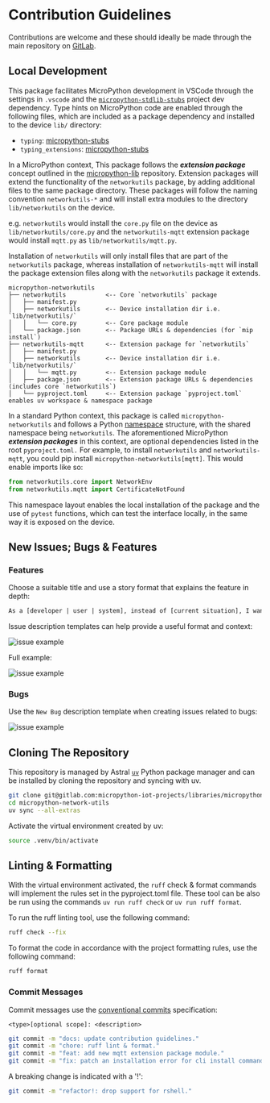 # Contribution Guidelines

Contributions are welcome and these should ideally be made through the main repository on [GitLab](https://gitlab.com/micropython-iot-projects/libraries/micropython-network-utils).

## Local Development

This package facilitates MicroPython development in VSCode through the settings in `.vscode` and the [`micropython-stdlib-stubs`](https://github.com/Josverl/micropython-stubs) project dev dependency. Type hints on MicroPython code are enabled through the following files, which are included as a package dependency and installed to the device `lib/` directory:

* `typing`: [micropython-stubs](https://raw.githubusercontent.com/Josverl/micropython-stubs/refs/heads/main/mip/typing.py)
* `typing_extensions`: [micropython-stubs](https://raw.githubusercontent.com/Josverl/micropython-stubs/refs/heads/main/mip/typing_extensions.py)

In a MicroPython context, This package follows the ***extension package*** concept outlined in the [micropython-lib](https://github.com/micropython/micropython-lib) repository. Extension packages will extend the functionality of the `networkutils` package, by adding additional files to the same package directory. These packages will follow the naming convention `networkutils-*` and will install extra modules to the directory `lib/networkutils` on the device.

e.g. `networkutils` would install the `core.py` file on the device as `lib/networkutils/core.py` and the `networkutils-mqtt` extension package would install `mqtt.py` as `lib/networkutils/mqtt.py`.

Installation of `networkutils` will only install files that are part of the `networkutils` package, whereas installation of `networkutils-mqtt` will install the package extension files along with the `networkutils` package it extends.

```text
micropython-networkutils
├── networkutils           <-- Core `networkutils` package
│   ├── manifest.py
│   ├── networkutils       <-- Device installation dir i.e. `lib/networkutils/`
│   │   └── core.py        <-- Core package module
│   └── package.json       <-- Package URLs & dependencies (for `mip install`)
├── networkutils-mqtt      <-- Extension package for `networkutils`
│   ├── manifest.py
│   ├── networkutils       <-- Device installation dir i.e. `lib/networkutils/`
│   │   └── mqtt.py        <-- Extension package module
│   ├── package.json       <-- Extension package URLs & dependencies (includes core `networkutils`)
│   └── pyproject.toml     <-- Extension package `pyproject.toml` enables uv workspace & namespace package
```

In a standard Python context, this package is called `micropython-networkutils` and follows a Python [namespace](https://packaging.python.org/en/latest/guides/packaging-namespace-packages/) structure, with the shared namespace being `networkutils`. The aforementioned MicroPython ***extension packages*** in this context, are optional dependencies listed in the root `pyproject.toml.` For example, to install `networkutils` and `networkutils-mqtt`, you could pip install `micropython-networkutils[mqtt]`. This would enable imports like so:

```python
from networkutils.core import NetworkEnv
from networkutils.mqtt import CertificateNotFound
```

This namespace layout enables the local installation of the package and the use of `pytest` functions,
which can test the interface locally, in the same way it is exposed on the device.

## New Issues; Bugs & Features

### Features

Choose a suitable title and use a story format that explains the feature in depth:

```txt
As a [developer | user | system], instead of [current situation], I want [action | feature], so that [value | justification].
```

Issue description templates can help provide a useful format and context:

![issue example](./docs/img/new_feature_issue.png)

Full example:

![issue example](./docs/img/issue_example.png)

### Bugs

Use the `New Bug` description template when creating issues related to bugs:

![issue example](./docs/img/new_bug_issue.png)

## Cloning The Repository

This repository is managed by Astral [`uv`](https://docs.astral.sh/uv/) Python package manager and can be installed by cloning the repository and syncing with uv.

```sh
git clone git@gitlab.com:micropython-iot-projects/libraries/micropython-network-utils.git
cd micropython-network-utils
uv sync --all-extras
```

Activate the virtual environment created by uv:

```sh
source .venv/bin/activate
```

## Linting & Formatting

With the virtual environment activated, the `ruff` check & format commands will implement the rules set in the pyproject.toml file. These tool can be also be run using the commands `uv run ruff check` or `uv run ruff format`.

To run the ruff linting tool, use the following command:

```sh
ruff check --fix
```

To format the code in accordance with the project formatting rules, use the following command:

```sh
ruff format
```

### Commit Messages

Commit messages use the [conventional commits](https://www.conventionalcommits.org/en/v1.0.0/#summary) specification:

`<type>[optional scope]: <description>`

```sh
git commit -m "docs: update contribution guidelines."
git commit -m "chore: ruff lint & format."
git commit -m "feat: add new mqtt extension package module."
git commit -m "fix: patch an installation error for cli install command #1234."
```

A breaking change is indicated with a '!':

```sh
git commit -m "refactor!: drop support for rshell."
```
